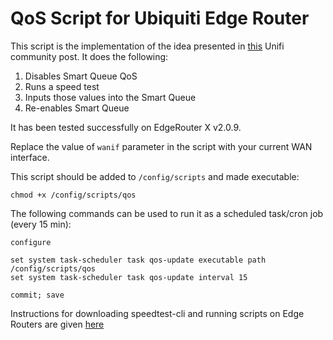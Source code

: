 # QoS Script for Ubiquiti Edge Router

This script is the implementation of the idea presented in [this](https://community.ui.com/questions/Script-for-QOS/0d1a2c1a-15ff-4a0f-b1c6-7d9d8902eedc) Unifi community post. It does the following:

1. Disables Smart Queue QoS
2. Runs a speed test
3. Inputs those values into the Smart Queue
4. Re-enables Smart Queue

It has been tested successfully on EdgeRouter X v2.0.9.

Replace the value of `wanif` parameter in the script with your current WAN interface.

This script should be added to `/config/scripts` and made executable:

```
chmod +x /config/scripts/qos
```

The following commands can be used to run it as a scheduled task/cron job (every 15 min):

```
configure

set system task-scheduler task qos-update executable path /config/scripts/qos
set system task-scheduler task qos-update interval 15

commit; save
```

Instructions for downloading speedtest-cli and running scripts on Edge Routers are given [here](https://gist.github.com/nasirhafeez/9a2b9d236eaa48fc6d482f8aee603145)
